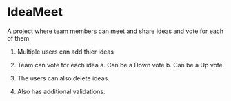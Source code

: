 # IdeaMeet
A project where team members can meet and share ideas and vote for each of them
1. Multiple users can add thier ideas
2. Team can vote for each idea 
  a. Can be a Down vote
  b. Can be a Up vote.
  
3. The users can also delete ideas.
4. Also has additional validations.

